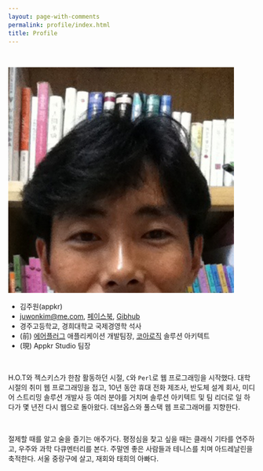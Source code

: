 ```yaml
---
layout: page-with-comments
permalink: profile/index.html
title: Profile
---
```

<br/>

<p class="text-center">
  <img src="/images/gravatar.png" alt="appkr" id="gravatar"/>
</p>

-   김주원(appkr)
-   [juwonkim@me.com](mailto:juwonkim@me.com), [페이스북](https://www.facebook.com/juwonkimatmedotcom), [Gibhub](https://github.com/appkr)
-   경주고등학교, 경희대학교 국제경영학 석사
-   (前) [에어플러그](http://www.airplug.com/) 애플리케이션 개발팀장, [코아로직](http://www.corelogic.co.kr/kor2/index.php) 솔루션 아키텍트
-   (現) Appkr Studio 팀장

<br/>

H.O.T와 젝스키스가 한참 활동하던 시절, `C`와 `Perl`로 웹 프로그래밍을 시작했다. 대학 시절의 취미 웹 프로그래밍을 접고, 10년 동안 휴대 전화 제조사, 반도체 설계 회사, 미디어 스트리밍 솔루션 개발사 등 여러 분야를 거치며 솔루션 아키텍트 및 팀 리더로 일 하다가 몇 년전 다시 웹으로 돌아왔다. 데브옵스와 풀스택 웹 프로그래머를 지향한다.

<br/>

절제할 때를 알고 술을 즐기는 애주가다. 평정심을 찾고 싶을 때는 클래식 기타를 연주하고, 우주와 과학 다큐멘터리를 본다. 주말엔 좋은 사람들과 테니스를 치며 아드레날린을 축적한다. 서울 중랑구에 살고, 재회와 태희의 아빠다.
